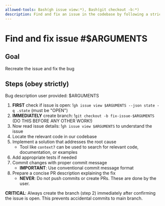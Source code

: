 ```yaml
---
allowed-tools: Bash(gh issue view:*), Bash(git checkout -b:*)
description: Find and fix an issue in the codebase by following a strict process.
---
```


# Find and fix issue #$ARGUMENTS

## Goal

Recreate the issue and fix the bug

## Steps (obey strictly)

Bug description user provided: $ARGUMENTS

1. **FIRST** check if issue is open: !`gh issue view $ARGUMENTS --json state -q .state` (must be "OPEN")
2. **IMMEDIATELY** create branch: !`git checkout -b fix-issue-$ARGUMENTS` (DO THIS BEFORE ANY OTHER WORK!)
3. Now read issue details: !`gh issue view $ARGUMENTS` to understand the issue
4. Locate the relevant code in our codebase
5. Implement a solution that addresses the root cause
     - Tool like `context7` can be used to search for relevant code, documentation, or examples
6. Add appropriate tests if needed
7. Commit changes with proper commit message
     - **IMPORTANT**: Use conventional commit message format
8. Prepare a concise PR description explaining the fix
     - **NEVER**: Do not push commits or create PRs. These are done by the user.

**CRITICAL**: Always create the branch (step 2) immediately after confirming the issue is open. This prevents accidental commits to main branch.
